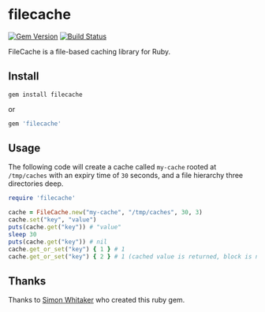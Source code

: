 # filecache

[![Gem Version](https://badge.fury.io/rb/filecache.svg)](http://badge.fury.io/rb/filecache)
[![Build Status](https://travis-ci.org/leighmcculloch/filecache-ruby.svg)](https://travis-ci.org/leighmcculloch/filecache-ruby)

FileCache is a file-based caching library for Ruby.

## Install

```
gem install filecache
```

or

```ruby
gem 'filecache'
```

## Usage

The following code will create a cache called `my-cache` rooted at `/tmp/caches` with an expiry time of `30` seconds, and a file hierarchy three directories deep.

```ruby
require 'filecache'

cache = FileCache.new("my-cache", "/tmp/caches", 30, 3)
cache.set("key", "value")
puts(cache.get("key")) # "value"
sleep 30
puts(cache.get("key")) # nil
cache.get_or_set("key") { 1 } # 1
cache.get_or_set("key") { 2 } # 1 (cached value is returned, block is not executed)
```

## Thanks

Thanks to [Simon Whitaker](http://github.com/simonwhitaker/filecache-ruby) who created this ruby gem.
